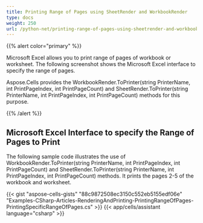 ```yaml
---
title: Printing Range of Pages using SheetRender and WorkbookRender
type: docs
weight: 250
url: /python-net/printing-range-of-pages-using-sheetrender-and-workbookrender/
---
```


{{% alert color="primary" %}} 

Microsoft Excel allows you to print range of pages of workbook or worksheet. The following screenshot shows the Microsoft Excel interface to specify the range of pages.

Aspose.Cells provides the WorkbookRender.ToPrinter(string PrinterName, int PrintPageIndex, int PrintPageCount) and SheetRender.ToPrinter(string PrinterName, int PrintPageIndex, int PrintPageCount) methods for this purpose.

{{% /alert %}} 
## **Microsoft Excel Interface to specify the Range of Pages to Print**
The following sample code illustrates the use of WorkbookRender.ToPrinter(string PrinterName, int PrintPageIndex, int PrintPageCount) and SheetRender.ToPrinter(string PrinterName, int PrintPageIndex, int PrintPageCount) methods. It prints the pages 2-5 of the workbook and worksheet.



{{< gist "aspose-cells-gists" "88c9872508ec3150c552eb5155edf06e" "Examples-CSharp-Articles-RenderingAndPrinting-PrintingRangeOfPages-PrintingSpecificRangeOfPages.cs" >}}
{{< app/cells/assistant language="csharp" >}}
